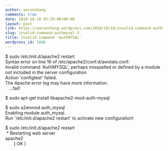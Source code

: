 ```yaml
---
author: aaronshang
comments: true
date: 2010-10-18 05:29:00+00:00
layout: post
link: https://aaronshang.wordpress.com/2010/10/18/invalid-command-authmysql-3/
slug: invalid-command-authmysql-3
title: Invalid command 'AuthMYSQL'
wordpress_id: 1046
---
```


$ sudo /etc/init.d/apache2 restart  
Syntax error on line 16 of /etc/apache2/conf.d/awstats.conf:  
Invalid command 'AuthMYSQL', perhaps misspelled or defined by a module not included in the server configuration  
Action 'configtest' failed.  
The Apache error log may have more information.  
   ...fail!  
  
  
$ sudo apt-get install libapache2-mod-auth-mysql  
  
  
$ sudo a2enmod auth_mysql  
Enabling module auth_mysql.  
Run '/etc/init.d/apache2 restart' to activate new configuration!  
  
  
$ sudo /etc/init.d/apache2 restart  
 * Restarting web server apache2                                                                                                                        [ OK ]  
  
  

